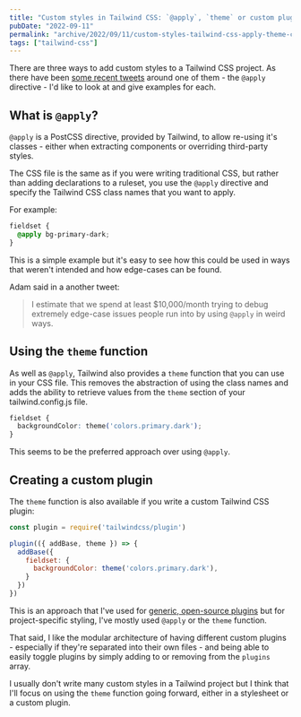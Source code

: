 ```yaml
---
title: "Custom styles in Tailwind CSS: `@apply`, `theme` or custom plugins"
pubDate: "2022-09-11"
permalink: "archive/2022/09/11/custom-styles-tailwind-css-apply-theme-custom-plugins"
tags: ["tailwind-css"]
---
```


There are three ways to add custom styles to a Tailwind CSS project. As there have been [some recent tweets](https://twitter.com/adamwathan/status/1559250403547652097) around one of them - the `@apply` directive - I'd like to look at and give examples for each.

## What is `@apply`?

`@apply` is a PostCSS directive, provided by Tailwind, to allow re-using it's classes - either when extracting components or overriding third-party styles.

The CSS file is the same as if you were writing traditional CSS, but rather than adding declarations to a ruleset, you use the `@apply` directive and specify the Tailwind CSS class names that you want to apply.

For example:

```css
fieldset {
  @apply bg-primary-dark;
}
```

This is a simple example but it's easy to see how this could be used in ways that weren't intended and how edge-cases can be found.

Adam said in a another tweet:

> I estimate that we spend at least $10,000/month trying to debug extremely edge-case issues people run into by using `@apply` in weird ways.

## Using the `theme` function

As well as `@apply`, Tailwind also provides a `theme` function that you can use in your CSS file. This removes the abstraction of using the class names and adds the ability to retrieve values from the `theme` section of your tailwind.config.js file.

```css
fieldset {
  backgroundColor: theme('colors.primary.dark');
}
```

This seems to be the preferred approach over using `@apply`.

## Creating a custom plugin

The `theme` function is also available if you write a custom Tailwind CSS plugin:

```javascript
const plugin = require('tailwindcss/plugin')

plugin(({ addBase, theme }) => {
  addBase({
    fieldset: {
      backgroundColor: theme('colors.primary.dark'),
    }
  })
})
```

This is an approach that I've used for [generic, open-source plugins](https://github.com/opdavies?tab=repositories&q=%23tailwindcss-plugin) but for project-specific styling, I've mostly used `@apply` or the `theme` function.

That said, I like the modular architecture of having different custom plugins - especially if they're separated into their own files - and being able to easily toggle plugins by simply adding to or removing from the `plugins` array.

I usually don't write many custom styles in a Tailwind project but I think that I'll focus on using the `theme` function going forward, either in a stylesheet or a custom plugin.

